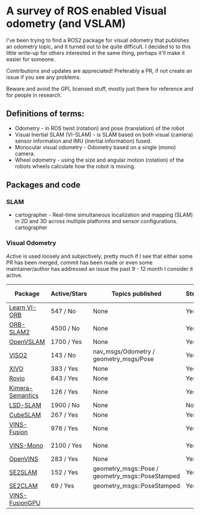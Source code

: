 # A survey of ROS enabled Visual odometry (and VSLAM)
I've been trying to find a ROS2 package for visual odometry that publishes an odometry topic, and it turned out to be quite difficult. I decided to to this little write-up for others interested in the same thing, perhaps it'll make it easier for someone.

Contributions and updates are appreciated! Preferably a PR, if not create an issue if you see any problems.

Beware and avoid the GPL licensed stuff, mostly just there for reference and for people in research.

## Definitions of terms:
- Odometry - in ROS twist (rotation) and pose (translation) of the robot
- Visual Inertial SLAM (VI-SLAM) - is SLAM based on both visual (camera) sensor information and IMU (inertial information) fused.
- Monocular visual odometry - Odometry based on a single (mono) camera.
- Wheel odometry - using the size and angular motion (rotation) of the robots wheels calculate how the robot is moving.
 

## Packages and code

### SLAM

- cartographer - Real-time simultaneous localization and mapping (SLAM) in 2D and 3D across multiple platforms and sensor configurations. cartographer



### Visual Odometry

*Active* is used loosely and subjectively, pretty much if I see that either some PR has been merged, commit has been made or even some maintainer/author has addressed an issue the past 9 - 12 month I consider it active. 




| Package  |  Active/Stars | Topics published |  Stereo | Mono  |  Omni | SLAM | ROS version | Year | Paper |  License | 
|---|---|---|---|---|---|---|---|---|---|---|
| [Learn VI-ORB](https://github.com/jingpang/LearnVIORB) | 547 / No | None |  Yes |  Yes |  No | Yes  | 1 |	2016| https://arxiv.org/abs/1610.06475 ||
| [ORB-SLAM2](https://github.com/raulmur/ORB_SLAM2) | 4500 / No|None  |  Yes |  Yes | No  |  Yes | 1  | 2016|	https://arxiv.org/abs/1610.06475 ||
| [OpenVSLAM](https://github.com/xdspacelab/openvslam)  | 1700 / Yes | None |  Yes |  Yes |  No | Yes  |  1 / 2  |	2019 |	https://arxiv.org/abs/1910.01122 | |
| [VISO2](https://github.com/srv/viso2) |143 / No | nav_msgs/Odometry / geometry_msgs/Pose| Yes | Yes | Yes | No | 1 | http://t.cvlibs.net/publications/Geiger2011IV.pdf ||
| [XIVO](https://github.com/ucla-vision/xivo) | 383 / Yes | None | Yes | Yes | No | N/A | 1 | 2019 | http://vision.ucla.edu/papers/tsotsosCS15.pdf ||
| [Rovio](https://github.com/ethz-asl/rovio) | 643 / Yes | None |  Yes | Yes | No | N/A | 1 | 2017 | https://www.research-collection.ethz.ch/handle/20.500.11850/263423 | |
|[Kimera-Semantics](https://github.com/MIT-SPARK/Kimera-Semantics) | 126  / Yes | None | Yes | Yes | No | N/A | 1 | 2019 | https://arxiv.org/pdf/1910.02490.pdf ||
| [LSD-SLAM](https://github.com/tum-vision/lsd_slam) | 1900 / No | None | No | Yes | No | N/A | 1 | 2014 | https://vision.in.tum.de/_media/spezial/bib/caruso2015_omni_lsdslam.pdf |GPLv3 |
|[CubeSLAM](https://github.com/shichaoy/cube_slam) | 267 / Yes | None | Yes | Yes | No | Yes | 1 | 2019 | https://arxiv.org/abs/1806.00557 | BSD |
| [VINS-Fusion](https://github.com/HKUST-Aerial-Robotics/VINS-Fusion) | 976 / Yes | None | Yes | Yes | No | Yes | 1 | 2019 | https://ieeexplore.ieee.org/abstract/document/8593603 | GPLv3 |
| [VINS-Mono](https://github.com/HKUST-Aerial-Robotics/VINS-Mono) | 2100 / Yes | None | Yes | Yes | No | No | 1 | 2017 | https://ieeexplore.ieee.org/document/8421746/?arnumber=8421746&source=authoralert | GPLv3 |
| [OpenVINS](https://github.com/rpng/open_vins) | 283 / Yes | None | Yes | Yes | No | N/A | 1 | 2019 | https://udel.edu/~ghuang/iros19-vins-workshop/papers/06.pdf | GPLv3 |
| [SE2SLAM](https://github.com/izhengfan/se2lam) | 152 / Yes | geometry_msgs::Pose / geometry_msgs::PoseStamped | Yes | Yes | No | Yes | 1 | 2019 | https://fzheng.me/icra/2019.pdf | MIT |
| [SE2CLAM](https://github.com/izhengfan/se2clam) | 69 / Yes | geometry_msgs::PoseStamped | Yes | Yes | No | Yes | 1 | 2018 |  https://ieeexplore.ieee.org/document/8357438 | MIT | 
| [VINS-FusionGPU](https://github.com/pjrambo/VINS-Fusion-gpu)